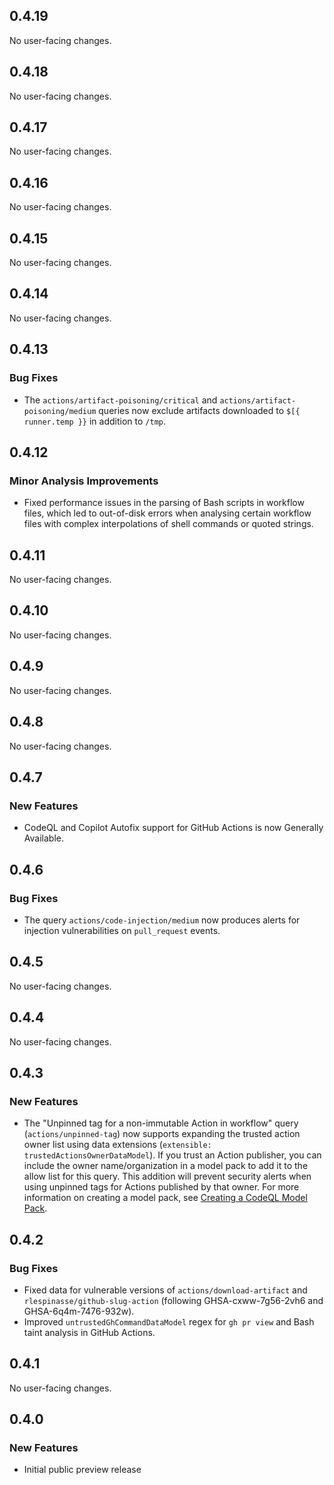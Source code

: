 ## 0.4.19

No user-facing changes.

## 0.4.18

No user-facing changes.

## 0.4.17

No user-facing changes.

## 0.4.16

No user-facing changes.

## 0.4.15

No user-facing changes.

## 0.4.14

No user-facing changes.

## 0.4.13

### Bug Fixes

* The `actions/artifact-poisoning/critical` and `actions/artifact-poisoning/medium` queries now exclude artifacts downloaded to `$[{ runner.temp }}` in addition to `/tmp`.

## 0.4.12

### Minor Analysis Improvements

* Fixed performance issues in the parsing of Bash scripts in workflow files,
  which led to out-of-disk errors when analysing certain workflow files with
  complex interpolations of shell commands or quoted strings.

## 0.4.11

No user-facing changes.

## 0.4.10

No user-facing changes.

## 0.4.9

No user-facing changes.

## 0.4.8

No user-facing changes.

## 0.4.7

### New Features

* CodeQL and Copilot Autofix support for GitHub Actions is now Generally Available.

## 0.4.6

### Bug Fixes

* The query `actions/code-injection/medium` now produces alerts for injection
  vulnerabilities on `pull_request` events.

## 0.4.5

No user-facing changes.

## 0.4.4

No user-facing changes.

## 0.4.3

### New Features

* The "Unpinned tag for a non-immutable Action in workflow" query (`actions/unpinned-tag`) now supports expanding the trusted action owner list using data extensions (`extensible: trustedActionsOwnerDataModel`). If you trust an Action publisher, you can include the owner name/organization in a model pack to add it to the allow list for this query. This addition will prevent security alerts when using unpinned tags for Actions published by that owner. For more information on creating a model pack, see [Creating a CodeQL Model Pack](https://docs.github.com/en/code-security/codeql-cli/using-the-advanced-functionality-of-the-codeql-cli/creating-and-working-with-codeql-packs#creating-a-codeql-model-pack).

## 0.4.2

### Bug Fixes

* Fixed data for vulnerable versions of `actions/download-artifact` and `rlespinasse/github-slug-action` (following GHSA-cxww-7g56-2vh6 and GHSA-6q4m-7476-932w).
* Improved `untrustedGhCommandDataModel` regex for `gh pr view` and Bash taint analysis in GitHub Actions.

## 0.4.1

No user-facing changes.

## 0.4.0

### New Features

* Initial public preview release
